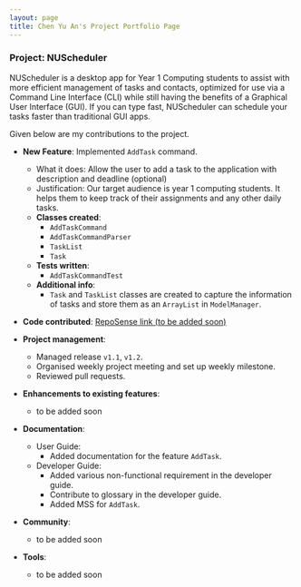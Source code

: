 ```yaml
---
layout: page
title: Chen Yu An's Project Portfolio Page
---
```

### Project: NUScheduler
NUScheduler is a desktop app for Year 1 Computing students to assist with more efficient management of tasks and contacts,
optimized for use via a Command Line Interface (CLI) while still having the benefits of a Graphical User Interface (GUI).
If you can type fast, NUScheduler can schedule your tasks faster than traditional GUI apps.

Given below are my contributions to the project.

* **New Feature**: Implemented `AddTask` command.
    * What it does: Allow the user to add a task to the application with description and deadline (optional)
    * Justification: Our target audience is year 1 computing students. It helps them to keep track of their assignments
  and any other daily tasks.
    * **Classes created**:
      * `AddTaskCommand`
      * `AddTaskCommandParser`
      * `TaskList`
      * `Task`
    * **Tests written**:
      * `AddTaskCommandTest`
    * **Additional info**:
      * `Task` and `TaskList` classes are created to capture the information of tasks and store them as an `ArrayList` in
      `ModelManager`.

* **Code contributed**: [RepoSense link (to be added soon)]()

* **Project management**:
    * Managed release `v1.1`, `v1.2`.
    * Organised weekly project meeting and set up weekly milestone.
    * Reviewed pull requests.

* **Enhancements to existing features**:
    * to be added soon

* **Documentation**:
    * User Guide:
        * Added documentation for the feature `AddTask`.
    * Developer Guide:
        * Added various non-functional requirement in the developer guide.
        * Contribute to glossary in the developer guide.
        * Added MSS for `AddTask`.

* **Community**:
    * to be added soon

* **Tools**:
    * to be added soon


